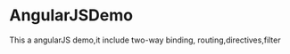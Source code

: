 AngularJSDemo
=============

This a angularJS demo,it include two-way binding, routing,directives,filter
